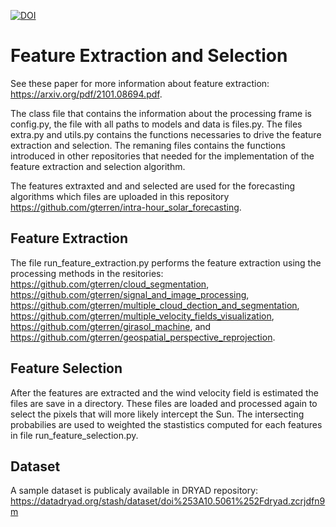 [![DOI](https://zenodo.org/badge/394798189.svg)](https://zenodo.org/badge/latestdoi/394798189)

# Feature Extraction and Selection

See these paper for more information about feature extraction: https://arxiv.org/pdf/2101.08694.pdf.

The class file that contains the information about the processing frame is config.py, the file with all paths to models and data is files.py. The files extra.py and utils.py contains the functions necessaries to drive the feature extraction and selection. The remaning files contains the functions introduced in other repositories that needed for the implementation of the feature extraction and selection algorithm. 

The features extraxted and and selected are used for the forecasting algorithms which files are uploaded in this repository https://github.com/gterren/intra-hour_solar_forecasting.

## Feature Extraction

The file run_feature_extraction.py performs the feature extraction using the processing methods in the resitories: https://github.com/gterren/cloud_segmentation, https://github.com/gterren/signal_and_image_processing, https://github.com/gterren/multiple_cloud_dection_and_segmentation, https://github.com/gterren/multiple_velocity_fields_visualization, https://github.com/gterren/girasol_machine, and https://github.com/gterren/geospatial_perspective_reprojection.

## Feature Selection

After the features are extracted and the wind velocity field is estimated the files are save in a directory. These files are loaded and processed again to select the pixels that will more likely intercept the Sun. The intersecting probabilies are used to weighted the stastistics computed for each features in file run_feature_selection.py.

## Dataset

A sample dataset is publicaly available in DRYAD repository: https://datadryad.org/stash/dataset/doi%253A10.5061%252Fdryad.zcrjdfn9m
